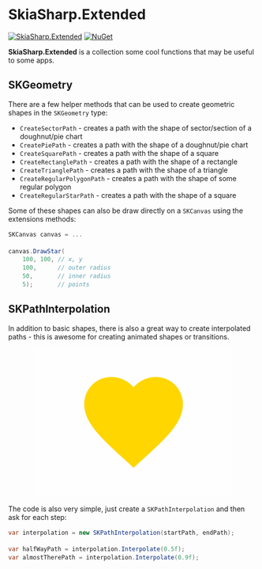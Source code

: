 # SkiaSharp.Extended

[![SkiaSharp.Extended](https://img.shields.io/nuget/vpre/SkiaSharp.Extended.svg?maxAge=2592000)](https://www.nuget.org/packages/SkiaSharp.Extended)  [![NuGet](https://img.shields.io/nuget/dt/SkiaSharp.Extended.svg)](https://www.nuget.org/packages/SkiaSharp.Extended)

**SkiaSharp.Extended** is a collection some cool functions that may be 
useful to some apps.

## SKGeometry

There are a few helper methods that can be used to create geometric 
shapes in the `SKGeometry` type:

 - `CreateSectorPath` - 
   creates a path with the shape of sector/section of a doughnut/pie 
   chart
 - `CreatePiePath` - 
   creates a path with the shape of a doughnut/pie chart
 - `CreateSquarePath` - 
   creates a path with the shape of a square
 - `CreateRectanglePath` - 
   creates a path with the shape of a rectangle
 - `CreateTrianglePath` - 
   creates a path with the shape of a triangle
 - `CreateRegularPolygonPath` - 
   creates a path with the shape of some regular polygon
 - `CreateRegularStarPath` - 
   creates a path with the shape of a square

Some of these shapes can also be draw directly on a `SKCanvas` 
using the extensions methods:

```csharp
SKCanvas canvas = ...

canvas.DrawStar(
    100, 100, // x, y
    100,      // outer radius
    50,       // inner radius
    5);       // points
```

## SKPathInterpolation

In addition to basic shapes, there is also a great way to create interpolated 
paths - this is awesome for creating animated shapes or transitions.

<center>

![Path Interpolation](../images/PathInterpolation.gif)

</center>

The code is also very simple, just create a `SKPathInterpolation` and then ask
for each step:

```csharp
var interpolation = new SKPathInterpolation(startPath, endPath);

var halfWayPath = interpolation.Interpolate(0.5f);
var almostTherePath = interpolation.Interpolate(0.9f);
```
